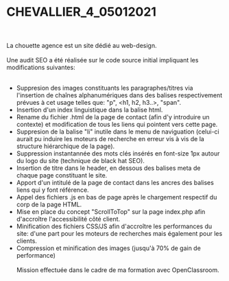 # CHEVALLIER_4_05012021
<br /><br />
La chouette agence est un site dédié au web-design.
<br /><br />
Une audit SEO a été réalisée sur le code source initial impliquant les modifications suivantes:
<br /><br />
- Suppresion des images constituants les paragraphes/titres via l'insertion de chaînes alphanumériques dans des balises respectivement prévues à cet usage telles que: "p", <h1, h2, h3..>, "span".<br />
- Insertion d'un index linguistique dans la balise html.<br />
- Rename du fichier .html de la page de contact (afin d'y introduire un contexte) et modification de tous les liens qui pointent vers cette page.<br />
- Suppresion de la balise "li" inutile dans le menu de naviguation (celui-ci aurait pu induire les moteurs de recherche en erreur vis à vis de la structure hiérarchique de la page).<br />
- Suppression instantannée des mots clés insérés en font-size 1px autour du logo du site (technique de black hat SEO).<br />
- Insertion de titre dans le header, en dessous des balises meta de chaque page constituant le site.<br />
- Apport d'un intitulé de la page de contact dans les ancres des balises liens qui y font référence.<br />
- Appel des fichiers .js en bas de page après le chargement respectif du corp de la page HTML.<br />
- Mise en place du concept "ScrollToTop" sur la page index.php afin d'accroître l'accessibilité côté client.<br />
- Minification des fichiers CSS/JS afin d'accroître les performances du site: d'une part pour les moteurs de recherches mais également pour les clients.<br />
- Compression et minification des images (jusqu'à 70% de gain de performance)
<br /><br />Mission effectuée dans le cadre de ma formation avec OpenClassroom.
